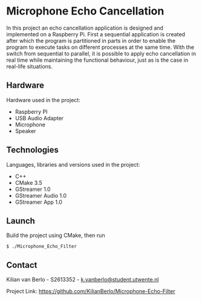 # Microphone Echo Cancellation
In this project an echo cancellation application is designed and implemented on a Raspberry Pi.
First a sequential application is created after which the program is partitioned in parts in order to
enable the program to execute tasks on different processes at the same time. With the switch from
sequential to parallel, it is possible to apply echo cancellation in real time while maintaining the
functional behaviour, just as is the case in real-life situations.

## Hardware
Hardware used in the project:
- Raspberry PI
- USB Audio Adapter
- Microphone
- Speaker

## Technologies
Languages, libraries and versions used in the project:
- C++
- CMake 3.5
- GStreamer 1.0
- GStreamer Audio 1.0
- GStreamer App 1.0

## Launch
Build the project using CMake, then run
```
$ ./Microphone_Echo_Filter
```

## Contact
Kilian van Berlo - S2613352 - k.vanberlo@student.utwente.nl

Project Link: https://github.com/KilianBerlo/Microphone-Echo-Filter
